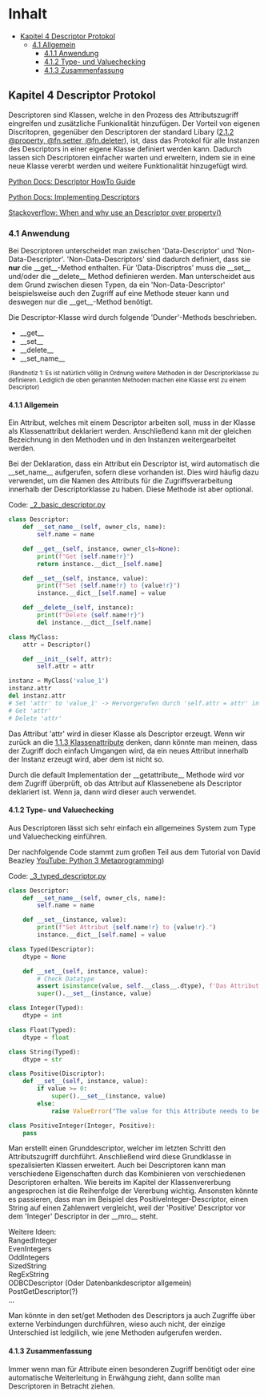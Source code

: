 # Inhalt

- [Kapitel 4 Descriptor Protokol](#kapitel-4-Descriptor-protokol)
  - [4.1 Allgemein](#41-anwendung)
    - [4.1.1 Anwendung](#411-allgemein)
    - [4.1.2 Type- und Valuechecking](#412-type--und-valuechecking)
    - [4.1.3 Zusammenfassung](#413-zusammenfassung)

## Kapitel 4 Descriptor Protokol

Descriptoren sind Klassen, welche in den Prozess des Attributszugriff eingreifen und zusätzliche Funkionalität hinzufügen. Der Vorteil von eigenen Discritopren, gegenüber den Descriptoren der standard Libary ([2.1.2 @property, @fn.setter, @fn.deleter](#212-@property,-@fn.setter,-@fn.deleter)), ist, dass das Protokol für alle Instanzen des Descriptors in einer eigene Klasse definiert werden kann. Dadurch lassen sich Descriptoren einfacher warten und erweitern, indem sie in eine neue Klasse vererbt werden und weitere Funktionalität hinzugefügt wird.

[Python Docs: Descriptor HowTo Guide](https://docs.python.org/3/howto/descriptor.html)

[Python Docs: Implementing Descriptors](https://docs.python.org/3/reference/datamodel.html?highlight=__get__#implementing-descriptors)

[Stackoverflow: When and why use an Descriptor over property()](https://stackoverflow.com/questions/5842593/when-and-why-might-i-assign-an-instance-of-a-descriptor-class-to-a-class-attribu)

### 4.1 Anwendung

Bei Descriptoren unterscheidet man zwischen 'Data-Descriptor' und 'Non-Data-Descriptor'. 'Non-Data-Descriptors' sind dadurch definiert, dass sie **nur** die \_\_get\_\_-Method enthalten. Für 'Data-Discriptros' muss die \_\_set\_\_ und/oder die \_\_delete\_\_ Method definieren werden. Man unterscheidet aus dem Grund zwischen diesen Typen, da ein 'Non-Data-Descriptor' beispielsweise auch den Zugriff auf eine Methode steuer kann und deswegen nur die \_\_get\_\_-Method benötigt.

Die Descriptor-Klasse wird durch folgende 'Dunder'-Methods beschrieben.

- \_\_get\_\_
- \_\_set\_\_
- \_\_delete\_\_
- \_\_set_name\_\_

<sub>(Randnotiz 1: Es ist natürlich völlig in Ordnung weitere Methoden in der Descriptorklasse zu definieren. Lediglich die oben genannten Methoden machen eine Klasse erst zu einem Descriptor)
</sub>

#### 4.1.1 Allgemein

Ein Attribut, welches mit einem Descriptor arbeiten soll, muss in der Klasse als Klassenattribut deklariert werden. Anschließend kann mit der gleichen Bezeichnung in den Methoden und in den Instanzen weitergearbeitet werden.

Bei der Deklaration, dass ein Attribut ein Descriptor ist, wird automatisch die \_\_set_name\_\_ aufgerufen, sofern diese vorhanden ist. Dies wird häufig dazu verwendet, um die Namen des Attributs für die Zugriffsverarbeitung innerhalb der Descriptorklasse zu haben. Diese Methode ist aber optional.

Code: [\_2_basic_descriptor.py](_2_basic_descriptor.py)

```py
class Descriptor:
    def __set_name__(self, owner_cls, name):
        self.name = name

    def __get__(self, instance, owner_cls=None):
        print(f"Get {self.name!r}")
        return instance.__dict__[self.name]

    def __set__(self, instance, value):
        print(f"Set {self.name!r} to {value!r}")
        instance.__dict__[self.name] = value

    def __delete__(self, instance):
        print(f"Delete {self.name!r}")
        del instance.__dict__[self.name]

class MyClass:
    attr = Descriptor()

    def __init__(self, attr):
        self.attr = attr

instanz = MyClass('value_1')
instanz.attr
del instanz.attr
# Set 'attr' to 'value_1' -> Hervorgerufen durch 'self.attr = attr' in der init
# Get 'attr'
# Delete 'attr'

```

Das Attribut 'attr' wird in dieser Klasse als Descriptor erzeugt. Wenn wir zurück an die [1.1.3 Klassenattribute](#113-klassenattribute) denken, dann könnte man meinen, dass der Zugriff doch einfach Umgangen wird, da ein neues Attribut innerhalb der Instanz erzeugt wird, aber dem ist nicht so.

Durch die default Implementation der \_\_getattribute\_\_ Methode wird vor dem Zugriff überprüft, ob das Attribut auf Klassenebene als Descriptor deklariert ist. Wenn ja, dann wird dieser auch verwendet.

#### 4.1.2 Type- und Valuechecking

Aus Descriptoren lässt sich sehr einfach ein allgemeines System zum Type und Valuechecking einführen.

Der nachfolgende Code stammt zum großen Teil aus dem Tutorial von David Beazley [YouTube: Python 3 Metaprogramming](https://youtu.be/sPiWg5jSoZI))

Code: [\_3_typed_descriptor.py](_3_typed_descriptor.py)

```py
class Descriptor:
    def __set_name__(self, owner_cls, name):
        self.name = name

    def __set__(instance, value):
        print(f"Set Attribut {self.name!r} to {value!r}.")
        instance.__dict__[self.name] = value

class Typed(Descriptor):
    dtype = None

    def __set__(self, instance, value):
        # Check Datatype
        assert isinstance(value, self.__class__.dtype), f'Das Attribut {self.name!r} muss vom Datentyp {self.dtype!r} sein!'
        super().__set__(instance, value)

class Integer(Typed):
    dtype = int

class Float(Typed):
    dtype = float

class String(Typed):
    dtype = str

class Positive(Discriptor):
    def __set__(self, instance, value):
        if value >= 0:
            super().__set__(instance, value)
        else:
            raise ValueError("The value for this Attribute needs to be >= 0.")

class PositiveInteger(Integer, Positive):
    pass
```

Man erstellt einen Grunddescriptor, welcher im letzten Schritt den Attributszugriff durchführt. Anschließend wird diese Grundklasse in spezalisierten Klassen erweitert. Auch bei Descriptoren kann man verschiedene Eigenschaften durch das Kombinieren von verschiedenen Descriptoren erhalten. Wie bereits im Kapitel der Klassenvererbung angesprochen ist die Reihenfolge der Vererbung wichtig. Ansonsten könnte es passieren, dass man im Beispiel des PositiveInteger-Descriptor, einen String auf einen Zahlenwert vergleicht, weil der 'Positive' Descriptor vor dem 'Integer' Descriptor in der \_\_mro\_\_ steht.

Weitere Ideen:<br/>
RangedInteger<br/>
EvenIntegers<br/>
OddIntegers<br/>
SizedString<br/>
RegExString<br/>
ODBCDescriptor (Oder Datenbankdescriptor allgemein)<br/>
PostGetDescriptor(?)<br/>
...

Man könnte in den set/get Methoden des Descriptors ja auch Zugriffe über externe Verbindungen durchführen, wieso auch nicht, der einzige Unterschied ist ledgilich, wie jene Methoden aufgerufen werden.

#### 4.1.3 Zusammenfassung

Immer wenn man für Attribute einen besonderen Zugriff benötigt oder eine automatische Weiterleitung in Erwähgung zieht, dann sollte man Descriptoren in Betracht ziehen.
